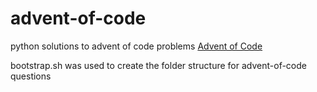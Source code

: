# advent-of-code
python solutions to advent of code problems [Advent of Code](http://adventofcode.com/)

bootstrap.sh was used to create the folder structure for advent-of-code questions
